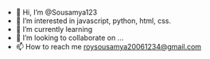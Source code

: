 - 👋 Hi, I’m @Sousamya123
- 👀 I’m interested in javascript, python, html, css.
- 🌱 I’m currently learning 
- 💞️ I’m looking to collaborate on ...
- 📫 How to reach me roysousamya20061234@gmail.com



